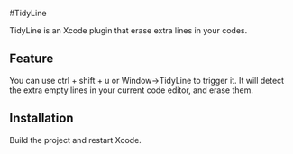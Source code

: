 #TidyLine

TidyLine is an Xcode plugin that erase extra lines in your codes.

## Feature

You can use ctrl + shift + u or Window->TidyLine to trigger it. It will detect the extra empty lines in your current code editor, and erase them.

## Installation

Build the project and restart Xcode.


